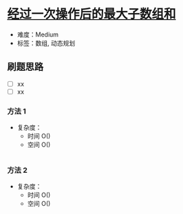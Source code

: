 # [经过一次操作后的最大子数组和](https://leetcode-cn.com/problems/maximum-subarray-sum-after-one-operation/)

- 难度：Medium
- 标签：数组, 动态规划

## 刷题思路

- [ ] xx
- [ ] xx

### 方法 1

- 复杂度：
    - 时间 O()
    - 空间 O()

``` js

```

### 方法 2

- 复杂度：
    - 时间 O()
    - 空间 O()

``` js

```
